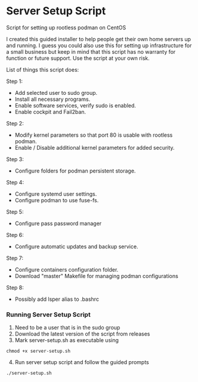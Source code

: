 # Server Setup Script
Script for setting up rootless podman on CentOS

I created this guided installer to help people get their own home servers up 
and running. I guess you could also use this for setting up infrastructure 
for a small business but keep in mind that this script has no warranty for
function or future support. Use the script at your own risk.

List of things this script does:

Step 1:
- Add selected user to sudo group.
- Install all necessary programs.
- Enable software services, verify sudo is enabled.
- Enable cockpit and Fail2ban.

Step 2:
- Modify kernel parameters so that port 80 is usable with rootless podman.
- Enable / Disable additional kernel parameters for added security.

Step 3:
- Configure folders for podman persistent storage.

Step 4:
- Configure systemd user settings.
- Configure podman to use fuse-fs.

Step 5:
- Configure pass password manager

Step 6:
- Configure automatic updates and backup service.

Step 7:
- Configure containers configuration folder.
- Download "master" Makefile for managing podman configurations

Step 8:
- Possibly add lsper alias to .bashrc

### Running Server Setup Script
1. Need to be a user that is in the sudo group
2. Download the latest version of the script from releases
3. Mark server-setup.sh as executable using
```
chmod +x server-setup.sh
```
4. Run server setup script and follow the guided prompts
```
./server-setup.sh
```
